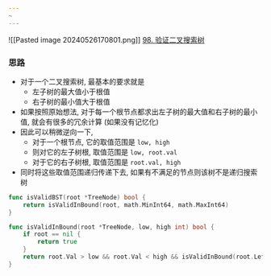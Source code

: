 ```yaml
---
~
---
```

![[Pasted image 20240526170801.png]]
[98. 验证二叉搜索树](https://leetcode.cn/problems/validate-binary-search-tree/)


### 思路
- 对于一个二叉搜索树, 最基本的要求就是
	- 左子树的最大值小于根值
	- 右子树的最小值大于根值
- 如果按照原始想法, 对于每一个根节点都求出左子树的最大值和右子树的最小值, 就会有很多的冗余计算 (如果没有记忆化)
- 因此可以稍微逆向一下, 
	- 对于一个根节点, 它的取值范围是 `low, high` 
	- 则对它的左子树根, 取值范围是 `low, root.val`
	- 对于它的右子树根, 取值范围是 `root.val, high`
- 同时将这些取值范围递归传递下去, 如果有不满足的节点则该树不是递归搜索树

```go
func isValidBST(root *TreeNode) bool {
	return isValidInBound(root, math.MinInt64, math.MaxInt64)
}

func isValidInBound(root *TreeNode, low, high int) bool {
	if root == nil {
		return true
	}
	return root.Val > low && root.Val < high && isValidInBound(root.Left, low, root.Val) && isValidInBound(root.Right, root.Val, high)
}
```